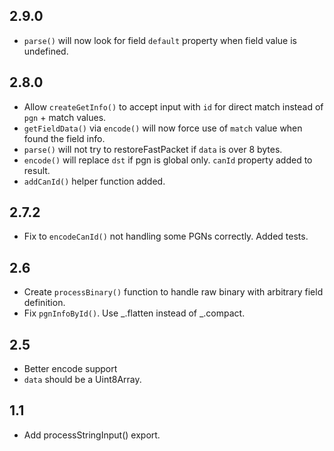 ## 2.9.0
* `parse()` will now look for field `default` property when field value is undefined.

## 2.8.0
* Allow `createGetInfo()` to accept input with `id` for direct match instead of `pgn` + match values.
* `getFieldData()` via `encode()` will now force use of `match` value when found the field info.
* `parse()` will not try to restoreFastPacket if `data` is over 8 bytes.
* `encode()` will replace `dst` if pgn is global only. `canId` property added to result.
* `addCanId()` helper function added.

## 2.7.2
* Fix to `encodeCanId()` not handling some PGNs correctly. Added tests.

## 2.6
* Create `processBinary()` function to handle raw binary with arbitrary field definition.
* Fix `pgnInfoById()`. Use _.flatten instead of _.compact.

## 2.5
* Better encode support
* `data` should be a Uint8Array.

## 1.1
* Add processStringInput() export.
